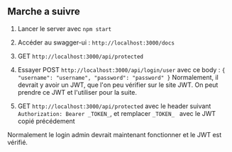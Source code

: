 
## Marche a suivre
 
1) Lancer le server avec `npm start`

2) Accéder au swagger-ui : `http://localhost:3000/docs`

3) GET `http://localhost:3000/api/protected` 

4) Essayer POST `http://localhost:3000/api/login/user` avec ce body :
``
{
"username": "username",
"password": "password"
}
``
 Normalement, il devrait y avoir un JWT, que l'on peu vérifier sur le site JWT. On peut prendre ce JWT et l'utiliser pour la suite. 
 
 5) GET `http://localhost:3000/api/protected` avec le header suivant 
 ``Authorization: Bearer _TOKEN_``, et remplacer `_TOKEN_ ` avec le JWT copié précédement
  
Normalement le login admin devrait maintenant fonctionner et le JWT est vérifié. 

